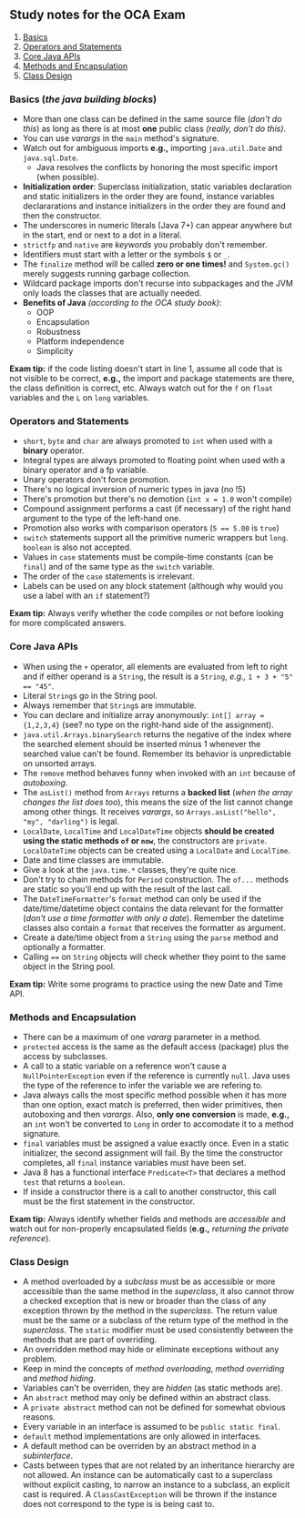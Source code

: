 ## Study notes for the OCA Exam
1. [Basics](#basics)
1. [Operators and Statements](#operators)
1. [Core Java APIs](#core)
1. [Methods and Encapsulation](#methods)
1. [Class Design](#class)

<a name="basics"></a>
### Basics (*the java building blocks*)

* More than one class can be defined in the same source file (*don't do this*) as long as there is at most **one** public class *(really, don't do this)*.
* You can use *varargs* in the `main` method's signature.
* Watch out for ambiguous imports **e.g.,** importing `java.util.Date` and `java.sql.Date`.
  * Java resolves the conflicts by honoring the most specific import (when possible).
* **Initialization order**: Superclass initialization, static variables declaration and static initializers in the order they are found, instance variables declararations and instance initializers in the order they are found and then the constructor.
* The underscores in numeric literals (Java 7+) can appear anywhere but in the start, end or next to a dot in a literal.
* `strictfp` and `native` are *keywords* you probably don't remember.
* Identifiers must start with a letter or the symbols `$` or `_`.
* The `finalize` method will be called **zero or one times!** and `System.gc()` merely suggests running garbage collection. 
* Wildcard package imports don't recurse into subpackages and the JVM only loads the classes that are actually needed.
*  **Benefits of Java** *(according to the OCA study book)*:
   * OOP
   * Encapsulation
   * Robustness
   * Platform independence
   * Simplicity

**Exam tip:** if the code listing doesn't start in line 1, assume all code that is not visible to be correct, **e.g.,** the import and package statements are there, the class definition is correct, etc. Always watch out for the `f` on `float` variables and the `L` on `long` variables.

<a name="operators"></a>
### Operators and Statements

* `short`, `byte` and `char` are always promoted to `int` when used with a **binary** operator.
* Integral types are always promoted to floating point when used with a binary operator and a fp variable.
* Unary operators don't force promotion.
* There's no logical inversion of numeric types in java (no !5)
* There's promotion but there's no demotion (`int x = 1.0` won't compile)
* Compound assignment performs a cast (if necessary) of the right hand argument to the type of the left-hand one.
* Promotion also works with comparison operators (`5 == 5.00` is `true`)
* `switch` statements support all the primitive numeric wrappers but `long`. `boolean` is also not accepted.
* Values in `case` statements must be compile-time constants (can be `final`) and of the same type as the `switch` variable.
* The order of the `case` statements is irrelevant.
* Labels can be used on any block statement (although why would you use a label with an `if` statement?)

**Exam tip:** Always verify whether the code compiles or not before looking for more complicated answers.

<a name="core"></a>
### Core Java APIs

* When using the `+` operator, all elements are evaluated from left to right and if either operand is a `String`, the result is a `String`, *e.g.,* `1 + 3 + "5" == "45"`.
* Literal `String`s go in the String pool.
* Always remember that `String`s are immutable.
* You can declare and initialize array anonymously: `int[] array = {1,2,3,4}` (see? no type on the right-hand side of the assignment).
* `java.util.Arrays.binarySearch` returns the negative of the index where the searched element should be inserted minus 1 whenever the searched value can't be found. Remember its behavior is unpredictable on unsorted arrays.
* The `remove` method behaves funny when invoked with an `int` because of *autoboxing*.
* The `asList()` method from `Arrays` returns a **backed list** (*when the array changes the list does too*), this means the size of the list cannot change among other things. It receives *varargs*, so `Arrays.asList("hello", "my", "darling")` is legal.
* `LocalDate`, `LocalTime` and `LocalDateTime` objects **should be created using the static methods `of` or `now`**, the constructors are `private`. `LocalDateTime` objects can be created using a `LocalDate` and `LocalTime`.
* Date and time classes are immutable.
* Give a look at the `java.time.*` classes, they're quite nice.
* Don't try to chain methods for `Period` construction. The `of...` methods are static so you'll end up with the result of the last call.
* The `DateTimeFormatter`'s `format` method can only be used if the date/time/datetime object contains the data relevant for the formatter (*don't use a time formatter with only a date*). Remember the datetime classes also contain a `format` that receives the formatter as argument.
* Create a date/time object from a `String` using the `parse` method and optionally a formatter.
* Calling `==` on `String` objects will check whether they point to the same object in the
String pool.

**Exam tip:** Write some programs to practice using the new Date and Time API.

<a name="methods"></a>
### Methods and Encapsulation

* There can be a maximum of one *vararg* parameter in a method.
* `protected` access is the same as the default access (package) plus the access by subclasses.
* A call to a static variable on a reference won't cause a `NullPointerException` even if the reference is currently `null`. Java uses the type of the reference to infer the variable we are refering to.
*  Java always calls the most specific method possible when it has more than one option, exact match is preferred, then wider primitives, then autoboxing and then *varargs*. Also, **only one conversion** is made, **e.g.,** an `int` won't be converted to `Long` in order to accomodate it to a method signature.
* `final` variables must be assigned a value exactly once. Even in a static initializer, the second assignment will fail. By the time the constructor completes, all `final` instance variables must have been set.
* Java 8 has a functional interface `Predicate<T>` that declares a method `test` that returns a `boolean`.
* If inside a constructor there is a call to another constructor, this call must be the first statement in the constructor.

**Exam tip:** Always identify whether fields and methods are *accessible* and watch out for non-properly encapsulated fields (**e.g.,** *returning the private reference*).

<a name="class"></a>
### Class Design

* A method overloaded by a *subclass* must be as accessible or more accessible than the same method in the *superclass*, it also cannot throw a checked exception that is new or broader than the class of any exception thrown by the method in the *superclass*. The return value must be the same or a subclass of the return type of the method in the *superclass*. The `static` modifier must be used consistently between the methods that are part of overriding.
* An overridden method may hide or eliminate exceptions without any problem.
* Keep in mind the concepts of *method overloading*, *method overriding* and *method hiding*.
* Variables can't be overriden, they are *hidden* (as static methods are).
* An `abstract` method may only be defined within an abstract class.
* A `private abstract` method can not be defined for somewhat obvious reasons.
* Every variable in an interface is assumed to be `public static final`.
* `default` method implementations are only allowed in interfaces.
* A default method can be overriden by an abstract method in a *subinterface*.
* Casts between types that are not related by an inheritance hierarchy are not allowed. An instance can be automatically cast to a superclass without explicit casting, to narrow an instance to a subclass, an explicit cast is required. A `ClassCastException` will be thrown if the instance does not correspond to the type is is being cast to.